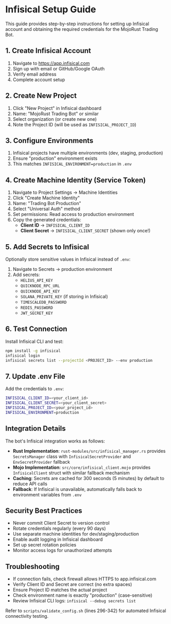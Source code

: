 # Infisical Setup Guide

This guide provides step-by-step instructions for setting up Infisical account and obtaining the required credentials for the MojoRust Trading Bot.

## 1. Create Infisical Account

1. Navigate to https://app.infisical.com
2. Sign up with email or GitHub/Google OAuth
3. Verify email address
4. Complete account setup

## 2. Create New Project

1. Click "New Project" in Infisical dashboard
2. Name: "MojoRust Trading Bot" or similar
3. Select organization (or create new one)
4. Note the Project ID (will be used as `INFISICAL_PROJECT_ID`)

## 3. Configure Environments

1. Infisical projects have multiple environments (dev, staging, production)
2. Ensure "production" environment exists
3. This matches `INFISICAL_ENVIRONMENT=production` in `.env`

## 4. Create Machine Identity (Service Token)

1. Navigate to Project Settings → Machine Identities
2. Click "Create Machine Identity"
3. Name: "Trading Bot Production"
4. Select "Universal Auth" method
5. Set permissions: Read access to production environment
6. Copy the generated credentials:
   - **Client ID** → `INFISICAL_CLIENT_ID`
   - **Client Secret** → `INFISICAL_CLIENT_SECRET` (shown only once!)

## 5. Add Secrets to Infisical

Optionally store sensitive values in Infisical instead of `.env`:
1. Navigate to Secrets → production environment
2. Add secrets:
   - `HELIUS_API_KEY`
   - `QUICKNODE_RPC_URL`
   - `QUICKNODE_API_KEY`
   - `SOLANA_PRIVATE_KEY` (if storing in Infisical)
   - `TIMESCALEDB_PASSWORD`
   - `REDIS_PASSWORD`
   - `JWT_SECRET_KEY`

## 6. Test Connection

Install Infisical CLI and test:
```bash
npm install -g infisical
infisical login
infisical secrets list --projectId <PROJECT_ID> --env production
```

## 7. Update .env File

Add the credentials to `.env`:
```bash
INFISICAL_CLIENT_ID=<your_client_id>
INFISICAL_CLIENT_SECRET=<your_client_secret>
INFISICAL_PROJECT_ID=<your_project_id>
INFISICAL_ENVIRONMENT=production
```

## Integration Details

The bot's Infisical integration works as follows:
- **Rust Implementation**: `rust-modules/src/infisical_manager.rs` provides `SecretsManager` class with `InfisicalSecretProvider` and `EnvSecretProvider` fallback
- **Mojo Implementation**: `src/core/infisical_client.mojo` provides `InfisicalClient` struct with similar fallback mechanism
- **Caching**: Secrets are cached for 300 seconds (5 minutes) by default to reduce API calls
- **Fallback**: If Infisical is unavailable, automatically falls back to environment variables from `.env`

## Security Best Practices

- Never commit Client Secret to version control
- Rotate credentials regularly (every 90 days)
- Use separate machine identities for dev/staging/production
- Enable audit logging in Infisical dashboard
- Set up secret rotation policies
- Monitor access logs for unauthorized attempts

## Troubleshooting

- If connection fails, check firewall allows HTTPS to app.infisical.com
- Verify Client ID and Secret are correct (no extra spaces)
- Ensure Project ID matches the actual project
- Check environment name is exactly "production" (case-sensitive)
- Review Infisical CLI logs: `infisical --debug secrets list`

Refer to `scripts/validate_config.sh` (lines 296-342) for automated Infisical connectivity testing.